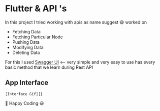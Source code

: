 # **Flutter & API 's**
 In this project I tried working with apis as name suggest :smiley: worked on 
 - Fetching Data
 - Fetching Particular Node
 - Pushing Data
 - Modifying Data
 - Deleting Data
 
For this I used [Swagger UI](https://tq-notes-api-jkrgrdggbq-el.a.run.app/swagger/index.html)   <-- very simple and very easy to use has every basic method that we learn during Rest API 

## App Interface 
    [Interface Gif]{}

:dart: Happy Coding :smiley:

